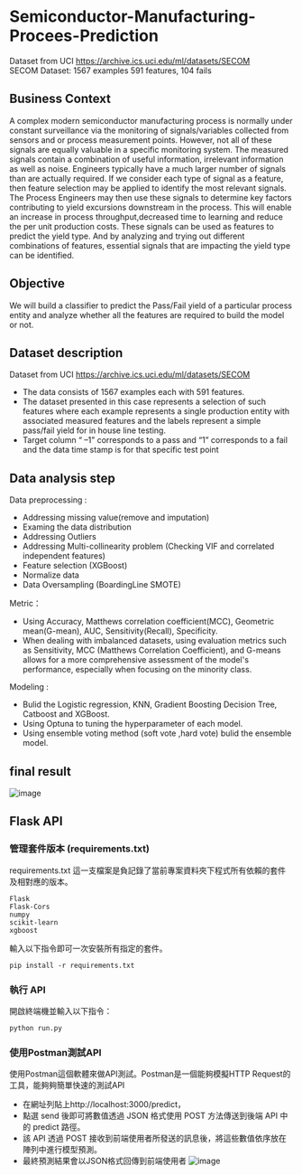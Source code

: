 # Semiconductor-Manufacturing-Procees-Prediction
Dataset from UCI https://archive.ics.uci.edu/ml/datasets/SECOM   
SECOM Dataset: 1567 examples 591 features, 104 fails

## Business Context
A complex modern semiconductor manufacturing process is normally under constant surveillance via the monitoring of signals/variables collected from sensors and or process measurement points. However, not all of these signals are equally valuable in a specific monitoring system. The measured signals contain a combination of useful information, irrelevant information as well as noise. Engineers typically have a much larger number of signals than are actually required. If we consider each type of signal as a feature, then feature selection may be applied to identify the most relevant signals. The Process Engineers may then use these signals to determine key factors contributing to yield excursions downstream in the process. This will enable an increase in process throughput,decreased time to learning and reduce the per unit production costs. These signals can be used as features to predict the yield type. And by analyzing and trying out different combinations of features, essential signals that are impacting the yield type can be identified.

## Objective
We will build a classifier to predict the Pass/Fail yield of a particular process entity and
analyze whether all the features are required to build the model or not.

## Dataset description
Dataset from UCI https://archive.ics.uci.edu/ml/datasets/SECOM 
* The data consists of 1567 examples each with 591 features.
* The dataset presented in this case represents a selection of such features where each example represents a single production entity with associated measured features and the labels represent a simple pass/fail yield for in house line testing.
* Target column “ –1” corresponds to a pass and “1” corresponds to a fail and the data time stamp is for that specific test point

## Data analysis step 
Data preprocessing : 
* Addressing missing value(remove and imputation)
* Examing the data distribution
* Addressing Outliers
* Addressing Multi-collinearity problem (Checking  VIF and correlated independent features)
* Feature selection (XGBoost)
* Normalize data
* Data Oversampling (BoardingLine SMOTE)  

Metric：
* Using Accuracy, Matthews correlation coefficient(MCC), Geometric mean(G-mean), AUC, Sensitivity(Recall), Specificity.
* When dealing with imbalanced datasets, using evaluation metrics such as Sensitivity, MCC (Matthews Correlation Coefficient), and G-means allows for a more comprehensive assessment of the model's performance, especially when focusing on the minority class.

Modeling : 
* Bulid the Logistic regression, KNN, Gradient Boosting Decision Tree, Catboost and XGBoost.
* Using Optuna to tuning the hyperparameter of each model.
* Using ensemble voting method (soft vote ,hard vote) bulid the ensemble model.

## final result 
![image](https://github.com/Eason0227/Semiconductor-Manufacturing-Procees-Prediction/assets/102510341/3d2c7d1b-e17b-4627-ae51-3f861e458ef0)

## Flask API
### 管理套件版本 (requirements.txt)  
requirements.txt 這一支檔案是負記錄了當前專案資料夾下程式所有依賴的套件及相對應的版本。  
```
Flask
Flask-Cors
numpy
scikit-learn
xgboost
```
輸入以下指令即可一次安裝所有指定的套件。
```
pip install -r requirements.txt
```
### 執行 API
開啟終端機並輸入以下指令：
```
python run.py
```
### 使用Postman測試API
使用Postman這個軟體來做API測試。Postman是一個能夠模擬HTTP Request的工具，能夠夠簡單快速的測試API
* 在網址列貼上http://localhost:3000/predict， 
* 點選 send 後即可將數值透過 JSON 格式使用 POST 方法傳送到後端 API 中的 predict 路徑。
* 該 API 透過 POST 接收到前端使用者所發送的訊息後，將這些數值依序放在陣列中進行模型預測。
* 最終預測結果會以JSON格式回傳到前端使用者
![image](https://github.com/Eason0227/Semiconductor-Manufacturing-Procees-Prediction/assets/102510341/ed76eebc-856e-4593-8db2-9d22fd0c97fa)


